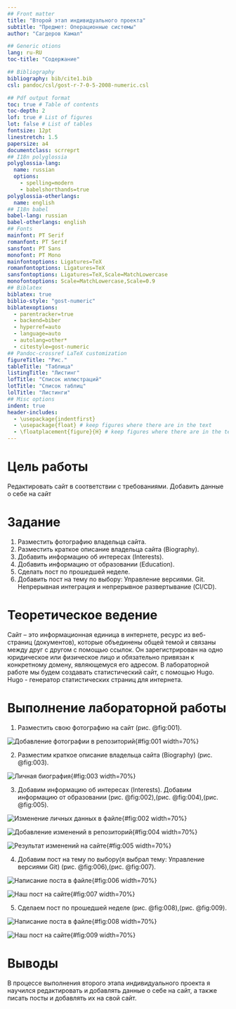 ```yaml
---
## Front matter
title: "Второй этап индивидуального проекта"
subtitle: "Предмет: Операционные системы"
author: "Сагдеров Камал"

## Generic otions
lang: ru-RU
toc-title: "Содержание"

## Bibliography
bibliography: bib/cite1.bib
csl: pandoc/csl/gost-r-7-0-5-2008-numeric.csl

## Pdf output format
toc: true # Table of contents
toc-depth: 2
lof: true # List of figures
lot: false # List of tables
fontsize: 12pt
linestretch: 1.5
papersize: a4
documentclass: scrreprt
## I18n polyglossia
polyglossia-lang:
  name: russian
  options:
	- spelling=modern
	- babelshorthands=true
polyglossia-otherlangs:
  name: english
## I18n babel
babel-lang: russian
babel-otherlangs: english
## Fonts
mainfont: PT Serif
romanfont: PT Serif
sansfont: PT Sans
monofont: PT Mono
mainfontoptions: Ligatures=TeX
romanfontoptions: Ligatures=TeX
sansfontoptions: Ligatures=TeX,Scale=MatchLowercase
monofontoptions: Scale=MatchLowercase,Scale=0.9
## Biblatex
biblatex: true
biblio-style: "gost-numeric"
biblatexoptions:
  - parentracker=true
  - backend=biber
  - hyperref=auto
  - language=auto
  - autolang=other*
  - citestyle=gost-numeric
## Pandoc-crossref LaTeX customization
figureTitle: "Рис."
tableTitle: "Таблица"
listingTitle: "Листинг"
lofTitle: "Список иллюстраций"
lotTitle: "Список таблиц"
lolTitle: "Листинги"
## Misc options
indent: true
header-includes:
  - \usepackage{indentfirst}
  - \usepackage{float} # keep figures where there are in the text
  - \floatplacement{figure}{H} # keep figures where there are in the text
---
```


# Цель работы

Редактировать сайт в соответствии с требованиями. Добавить данные о себе на сайт

# Задание

1. Разместить фотографию владельца сайта.
2. Разместить краткое описание владельца сайта (Biography).
3. Добавить информацию об интересах (Interests).
4. Добавить информацию от образовании (Education).
5. Сделать пост по прошедшей неделе.
6. Добавить пост на тему по выбору: Управление версиями. Git. Непрерывная интеграция и непрерывное развертывание (CI/CD).

# Теоретическое ведение 

Сайт – это информационная единица в интернете, ресурс из веб-страниц (документов), которые объединены общей темой и связаны между друг с другом с помощью ссылок. Он зарегистрирован на одно юридическое или физическое лицо и обязательно привязан к конкретному домену, являющемуся его адресом. 
В лабораторной работе мы будем создавать статистический сайт, с помощью Hugo.
Hugo - генератор статистических страниц для интернета.


# Выполнение лабораторной работы

1. Разместить свою фотографию на сайт (рис. @fig:001).

![Добавление фотографии в репозиторий](image/1.png){#fig:001 width=70%}

2. Разместим краткое описание владельца сайта (Biography) (рис. @fig:003).

![Личная биография](image/3.png){#fig:003 width=70%}

3. Добавим информацию об интересах (Interests). Добавим информацию от образовании (рис. @fig:002),(рис. @fig:004),(рис. @fig:005).

![Изменение личных данных  в файле](image/2.png){#fig:002 width=70%}

![Добавление изменений в репозиторий](image/4.png){#fig:004 width=70%}

![Результат изменений на сайте](image/5.png){#fig:005 width=70%}

4. Добавим пост на тему по выбору(я выбрал тему: Управление версиями Git) (рис. @fig:006),(рис. @fig:007).

![Написание поста в файле](image/6.png){#fig:006 width=70%}

![Наш пост на сайте](image/7.png){#fig:007 width=70%}

5. Сделаем пост по прошедшей неделе (рис. @fig:008),(рис. @fig:009).

![Написание поста в файле](image/8.png){#fig:008 width=70%} 

![Наш пост на сайте](image/9.png){#fig:009 width=70%}

# Выводы

В процессе  выполнения второго этапа индивидуального проекта я научился редактировать и добавлять данные о себе на сайт, а также писать посты и добавлять их на свой сайт.


